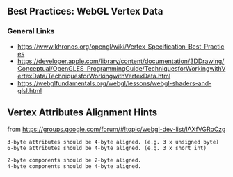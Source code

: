 
Best Practices: WebGL Vertex Data
---------------------------------

### General Links

- https://www.khronos.org/opengl/wiki/Vertex_Specification_Best_Practices
- https://developer.apple.com/library/content/documentation/3DDrawing/Conceptual/OpenGLES_ProgrammingGuide/TechniquesforWorkingwithVertexData/TechniquesforWorkingwithVertexData.html
- https://webglfundamentals.org/webgl/lessons/webgl-shaders-and-glsl.html


## Vertex Attributes Alignment Hints

from https://groups.google.com/forum/#!topic/webgl-dev-list/lAXfVGRoCzg

```
3-byte attributes should be 4-byte aligned. (e.g. 3 x unsigned byte)
6-byte attributes should be 4-byte aligned. (e.g. 3 x short int)

2-byte components should be 2-byte aligned.
4-byte components should be 4-byte aligned.
```

